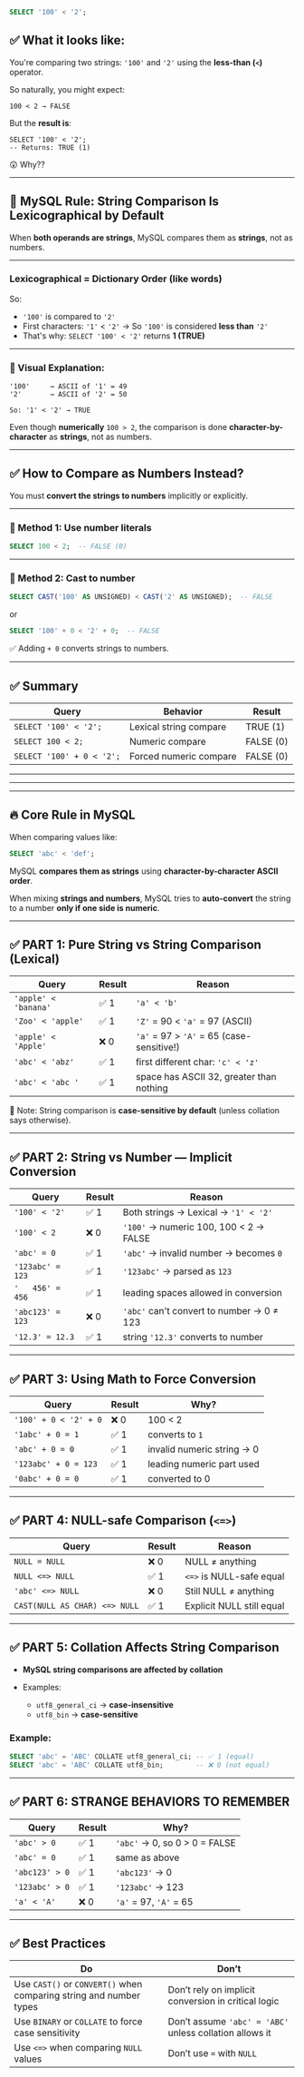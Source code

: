```sql
SELECT '100' < '2';
```
## ✅ What it looks like:

You're comparing two strings: `'100'` and `'2'` using the **less-than (`<`)** operator.

So naturally, you might expect:

```
100 < 2 → FALSE
```

But the **result is**:

```
SELECT '100' < '2'; 
-- Returns: TRUE (1)
```

😲 Why??

---

## 🧠 MySQL Rule: String Comparison Is **Lexicographical by Default**

When **both operands are strings**, MySQL compares them as **strings**, not as numbers.

---

### Lexicographical = Dictionary Order (like words)

So:

* `'100'` is compared to `'2'`
* First characters: `'1'` < `'2'` → So `'100'` is considered **less than** `'2'`
* That's why: `SELECT '100' < '2'` returns **1 (TRUE)**

---

### 🔸 Visual Explanation:

```
'100'     → ASCII of '1' = 49
'2'       → ASCII of '2' = 50

So: '1' < '2' → TRUE
```

Even though **numerically** `100 > 2`, the comparison is done **character-by-character** as **strings**, not as numbers.

---

## ✅ How to Compare as Numbers Instead?

You must **convert the strings to numbers** implicitly or explicitly.

---

### 🔹 Method 1: Use number literals

```sql
SELECT 100 < 2;  -- FALSE (0)
```

---

### 🔹 Method 2: Cast to number

```sql
SELECT CAST('100' AS UNSIGNED) < CAST('2' AS UNSIGNED);  -- FALSE
```

or

```sql
SELECT '100' + 0 < '2' + 0;  -- FALSE
```

✅ Adding `+ 0` converts strings to numbers.

---

## ✅ Summary

| Query                     | Behavior               | Result    |
| ------------------------- | ---------------------- | --------- |
| `SELECT '100' < '2';`     | Lexical string compare | TRUE (1)  |
| `SELECT 100 < 2;`         | Numeric compare        | FALSE (0) |
| `SELECT '100' + 0 < '2';` | Forced numeric compare | FALSE (0) |



---
---
---


## 🔥 Core Rule in MySQL

When comparing values like:

```sql
SELECT 'abc' < 'def';
```

MySQL **compares them as strings** using **character-by-character ASCII order**.

When mixing **strings and numbers**, MySQL tries to **auto-convert** the string to a number **only if one side is numeric**.

---

## ✅ PART 1: Pure **String vs String** Comparison (Lexical)

| Query                | Result | Reason                                    |
| -------------------- | ------ | ----------------------------------------- |
| `'apple' < 'banana'` | ✅ 1    | `'a' < 'b'`                               |
| `'Zoo' < 'apple'`    | ✅ 1    | `'Z'` = 90 < `'a'` = 97 (ASCII)           |
| `'apple' < 'Apple'`  | ❌ 0    | `'a'` = 97 > `'A'` = 65 (case-sensitive!) |
| `'abc' < 'abz'`      | ✅ 1    | first different char: `'c' < 'z'`         |
| `'abc' < 'abc '`     | ✅ 1    | space has ASCII 32, greater than nothing  |

📌 Note: String comparison is **case-sensitive by default** (unless collation says otherwise).

---

## ✅ PART 2: **String vs Number** — Implicit Conversion

| Query            | Result | Reason                                    |
| ---------------- | ------ | ----------------------------------------- |
| `'100' < '2'`    | ✅ 1    | Both strings → Lexical → `'1' < '2'`      |
| `'100' < 2`      | ❌ 0    | `'100'` → numeric 100, 100 < 2 → FALSE    |
| `'abc' = 0`      | ✅ 1    | `'abc'` → invalid number → becomes `0`    |
| `'123abc' = 123` | ✅ 1    | `'123abc'` → parsed as `123`              |
| `'   456' = 456` | ✅ 1    | leading spaces allowed in conversion      |
| `'abc123' = 123` | ❌ 0    | `'abc'` can't convert to number → 0 ≠ 123 |
| `'12.3' = 12.3`  | ✅ 1    | string `'12.3'` converts to number        |

---

## ✅ PART 3: Using Math to Force Conversion

| Query                 | Result | Why?                       |
| --------------------- | ------ | -------------------------- |
| `'100' + 0 < '2' + 0` | ❌ 0    | 100 < 2                    |
| `'1abc' + 0 = 1`      | ✅ 1    | converts to `1`            |
| `'abc' + 0 = 0`       | ✅ 1    | invalid numeric string → 0 |
| `'123abc' + 0 = 123`  | ✅ 1    | leading numeric part used  |
| `'0abc' + 0 = 0`      | ✅ 1    | converted to 0             |

---

## ✅ PART 4: NULL-safe Comparison (`<=>`)

| Query                         | Result | Reason                    |
| ----------------------------- | ------ | ------------------------- |
| `NULL = NULL`                 | ❌ 0    | NULL ≠ anything           |
| `NULL <=> NULL`               | ✅ 1    | `<=>` is NULL-safe equal  |
| `'abc' <=> NULL`              | ❌ 0    | Still NULL ≠ anything     |
| `CAST(NULL AS CHAR) <=> NULL` | ✅ 1    | Explicit NULL still equal |

---

## ✅ PART 5: Collation Affects String Comparison

* **MySQL string comparisons are affected by collation**
* Examples:

  * `utf8_general_ci` → **case-insensitive**
  * `utf8_bin` → **case-sensitive**

### Example:

```sql
SELECT 'abc' = 'ABC' COLLATE utf8_general_ci; -- ✅ 1 (equal)
SELECT 'abc' = 'ABC' COLLATE utf8_bin;        -- ❌ 0 (not equal)
```

---

## ✅ PART 6: STRANGE BEHAVIORS TO REMEMBER

| Query          | Result | Why?                          |
| -------------- | ------ | ----------------------------- |
| `'abc' > 0`    | ✅ 1    | `'abc'` → 0, so 0 > 0 = FALSE |
| `'abc' = 0`    | ✅ 1    | same as above                 |
| `'abc123' > 0` | ✅ 1    | `'abc123'` → 0                |
| `'123abc' > 0` | ✅ 1    | `'123abc'` → 123              |
| `'a' < 'A'`    | ❌ 0    | `'a'` = 97, `'A'` = 65        |

---

## ✅ Best Practices

| Do                                                                 | Don’t                                                   |
| ------------------------------------------------------------------ | ------------------------------------------------------- |
| Use `CAST()` or `CONVERT()` when comparing string and number types | Don’t rely on implicit conversion in critical logic     |
| Use `BINARY` or `COLLATE` to force case sensitivity                | Don’t assume `'abc' = 'ABC'` unless collation allows it |
| Use `<=>` when comparing `NULL` values                             | Don’t use `=` with `NULL`                               |
